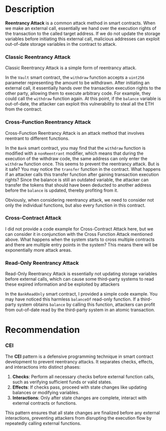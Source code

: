 # Description

**Reentrancy Attack** is a common attack method in smart contracts. When we make an external call, essentially we hand over the execution rights of the transaction to the called target address. If we do not update the storage variables before initiating this external call, malicious addresses can exploit out-of-date storage variables in the contract to attack.

### Classic Reentrancy Attack

Classic Reentrancy Attack is a simple form of reentrancy attack.

In the `Vault` smart contract, the `withdraw` function accepts a `uint256` parameter representing the amount to be withdrawn. After initiating an external call, it essentially hands over the transaction execution rights to the other party, allowing them to execute arbitrary code. For example, they could call the `withdraw` function again. At this point, if the `balance` variable is out-of-date, the attacker can exploit this vulnerability to steal all the ETH from the contract.

### Cross-Function Reentrancy Attack

Cross-Function Reentrancy Attack is an attack method that involves reentrant to different functions.

In the `Bank` smart contract, you may find that the `withdraw` function is modified with a `nonReentrant` modifier, which means that during the execution of the withdraw code, the same address can only enter the `withdraw` function once. This seems to prevent the reentrancy attack. But is it safe? You may notice the `transfer` function in the contract. What happens if an attacker calls this transfer function after gaining transaction execution rights? Since the balance is still an outdated variable, the attacker can transfer the tokens that should have been deducted to another address before the `balance` is updated, thereby profiting from it.

Obviously, when considering reentrancy attack, we need to consider not only the individual functions, but also every function in this contract.

### Cross-Contract Attack

I did not provide a code example for Cross-Contract Attack here, but we can consider it in conjunction with the Cross Function Attack mentioned above. What happens when the system starts to cross multiple contracts and there are multiple entry points in the system? This means there will be exponentially more attack areas.

### Read-Only Reentrancy Attack

Read-Only Reentrancy Attack is essentially not updating storage variables before external calls, which can cause some third-party systems to read these expired information and be exploited by attackers

In the `BankReadOnly` smart contract, I provided a simple code example. You may have noticed this harmless `balanceOf` read-only function. If a third-party system obtains `balance` by calling this function, attackers can profit from out-of-date read by the third-party system in an atomic transaction.

# Recommendation

### CEI

The **CEI** pattern is a defensive programming technique in smart contract development to prevent reentrancy attacks. It separates checks, effects, and interactions into distinct phases:

1. **Checks**: Perform all necessary checks before external function calls, such as verifying sufficient funds or valid states.
2. **Effects**: If checks pass, proceed with state changes like updating balances or modifying variables.
3. **Interactions**: Only after state changes are complete, interact with external contracts or functions.

This pattern ensures that all state changes are finalized before any external interactions, preventing attackers from disrupting the execution flow by repeatedly calling external functions.
